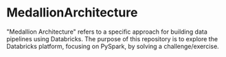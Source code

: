 # MedallionArchitecture
"Medallion Architecture" refers to a specific approach for building data pipelines using Databricks. The purpose of this repository is to explore the Databricks platform, focusing on PySpark, by solving a challenge/exercise.

